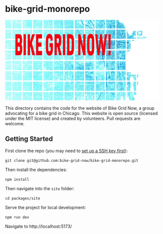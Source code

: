 # bike-grid-monorepo

<img src='packages/site/src/static/assets/event_banner.jpg'><br>

This directory contains the code for the website of Bike Grid Now, a group advocating for a bike grid in Chicago. This website is open source (licensed under the MIT license) and created by volunteers. Pull requests are welcome.

## Getting Started

First clone the repo (you may need to <a href="https://docs.github.com/en/authentication/connecting-to-github-with-ssh/adding-a-new-ssh-key-to-your-github-account" target="_blank">set up a SSH key first</a>):

`git clone git@github.com:bike-grid-now/bike-grid-monorepo.git`

Then install the dependencies: 

`npm install`

Then navigate into the `site` folder:

`cd packages/site`

Serve the project for local development:

`npm run dev`

Navigate to http://localhost:5173/